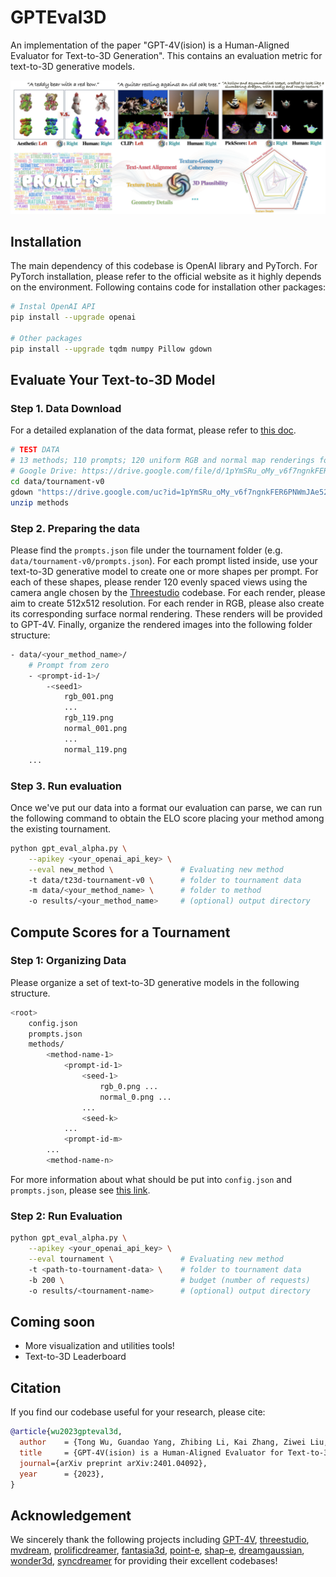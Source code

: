 # GPTEval3D

An implementation of the paper "GPT-4V(ision) is a Human-Aligned Evaluator for Text-to-3D Generation". 
This contains an evaluation metric for text-to-3D generative models.

![teaser](assets/teaser.png)

## Installation

The main dependency of this codebase is OpenAI library and PyTorch. 
For PyTorch installation, please refer to the official website as it highly depends on the environment.
Following contains code for installation other packages:

```bash
# Instal OpenAI API
pip install --upgrade openai

# Other packages
pip install --upgrade tqdm numpy Pillow gdown
```

## Evaluate Your Text-to-3D Model

### Step 1. Data Download

For a detailed explanation of the data format, please refer to [this doc](assets/data_format.md).

```bash
# TEST DATA
# 13 methods; 110 prompts; 120 uniform RGB and normal map renderings for each.
# Google Drive: https://drive.google.com/file/d/1pYmSRu_oMy_v6f7ngnkFER6PNWmJAe52/view?usp=sharing
cd data/tournament-v0
gdown "https://drive.google.com/uc?id=1pYmSRu_oMy_v6f7ngnkFER6PNWmJAe52"
unzip methods
```

### Step 2. Preparing the data

Please find the `prompts.json` file under the tournament folder (e.g. `data/tournament-v0/prompts.json`).
For each prompt listed inside, use your text-to-3D generative model to create one or more shapes per prompt.
For each of these shapes, please render 120 evenly spaced views using the camera angle chosen by the [Threestudio](https://github.com/threestudio-project/threestudio) codebase.
For each render, please aim to create 512x512 resolution.
For each render in RGB, please also create its corresponding surface normal rendering.
These renders will be provided to GPT-4V.
Finally, organize the rendered images into the following folder structure:

```bash
- data/<your_method_name>/
    # Prompt from zero
    - <prompt-id-1>/
        -<seed1>
            rgb_001.png
            ...
            rgb_119.png
            normal_001.png
            ...
            normal_119.png
    ...
```

### Step 3. Run evaluation

Once we've put our data into a format our evaluation can parse, we can run the following command to obtain the ELO score placing your method among the existing tournament.

```bash
python gpt_eval_alpha.py \
    --apikey <your_openai_api_key> \
    --eval new_method \               # Evaluating new method
    -t data/t23d-tournament-v0 \      # folder to tournament data
    -m data/<your_method_name> \      # folder to method
    -o results/<your_method_name>     # (optional) output directory
```

## Compute Scores for a Tournament

### Step 1: Organizing Data

Please organize a set of text-to-3D generative models in the following structure.

```bash
<root>
    config.json
    prompts.json
    methods/
        <method-name-1>
            <prompt-id-1>
                <seed-1>
                    rgb_0.png ...
                    normal_0.png ...   
                ...
                <seed-k>
            ...
            <prompt-id-m>
        ...
        <method-name-n>
```

For more information about what should be put into `config.json` and `prompts.json`,
please see [this link](assets/data_format.md).

### Step 2: Run Evaluation

```bash
python gpt_eval_alpha.py \
    --apikey <your_openai_api_key> \
    --eval tournament \               # Evaluating new method
    -t <path-to-tournament-data> \    # folder to tournament data
    -b 200 \                          # budget (number of requests)
    -o results/<tournament-name>      # (optional) output directory
```

## Coming soon

- More visualization and utilities tools!
- Text-to-3D Leaderboard

## Citation

If you find our codebase useful for your research, please cite:

```bibtex
@article{wu2023gpteval3d,
  author    = {Tong Wu, Guandao Yang, Zhibing Li, Kai Zhang, Ziwei Liu, Leonidas Guibas, Dahua Lin, Gordon Wetzstein},
  title     = {GPT-4V(ision) is a Human-Aligned Evaluator for Text-to-3D Generation},
  journal={arXiv preprint arXiv:2401.04092},
  year      = {2023},
}
```
## Acknowledgement
We sincerely thank the following projects including [GPT-4V](https://chat.openai.com/), [threestudio](https://github.com/threestudio-project/threestudio), [mvdream](https://github.com/MV-Dream/MVDream), [prolificdreamer](https://github.com/thu-ml/prolificdreamer), [fantasia3d](https://github.com/Gorilla-Lab-SCUT/Fantasia3D), [point-e](https://github.com/openai/point-e), [shap-e](https://github.com/openai/shap-e), [dreamgaussian](https://github.com/dreamgaussian/dreamgaussian), [wonder3d](https://github.com/xxlong0/Wonder3D), [syncdreamer](https://github.com/liuyuan-pal/SyncDreamer) for providing their excellent codebases!

